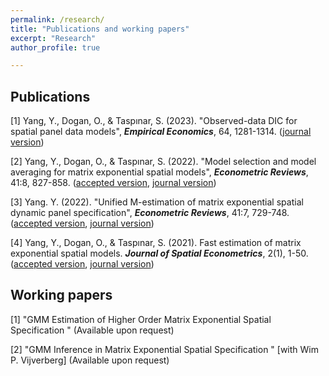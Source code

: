 ```yaml
---
permalink: /research/
title: "Publications and working papers"
excerpt: "Research"
author_profile: true

---
```

## Publications
[1] Yang, Y., Dogan, O.,  & Taspınar, S. (2023). "Observed-data DIC for spatial panel data models", _**Empirical Economics**_, 64, 1281-1314.  ([journal version](https://link.springer.com/article/10.1007/s00181-022-02286-6)) 

[2] Yang, Y., Dogan, O., & Taspınar, S. (2022). "Model selection and model averaging for matrix exponential spatial models", **_Econometric Reviews_**, 41:8, 827-858. ([accepted version](http://yeyang1.github.io/files/ch4_MS_version_on_website.pdf), [journal version](https://www.tandfonline.com/doi/full/10.1080/07474938.2022.2047507))

[3] Yang. Y. (2022). "Unified M-estimation of matrix exponential spatial dynamic panel specification", **_Econometric Reviews_**, 41:7, 729-748. ([accepted version](http://yeyang1.github.io/files/ch_3_MESDPS_version_on_website.pdf), [journal version](https://www.tandfonline.com/doi/full/10.1080/07474938.2022.2039494))

[4] Yang, Y., Dogan, O., & Taspınar, S. (2021). Fast estimation of matrix exponential spatial models. **_Journal of Spatial Econometrics_**, 2(1), 1-50. ([accepted version](http://yeyang1.github.io/files/paper1.pdf), [journal version]( https://link.springer.com/article/10.1007/s43071-021-00015-2))

## Working papers

[1] "GMM Estimation of Higher Order Matrix Exponential Spatial Specification " (Available upon request)	

[2] "GMM Inference in Matrix Exponential Spatial Specification " [with Wim P. Vijverberg] (Available upon request)


